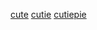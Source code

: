
[cute](https://co.pinterest.com/pin/445645325635868489/)
[cutie](https://co.pinterest.com/pin/20899585761350512/)
[cutiepie](https://co.pinterest.com/pin/22869910600022072/)
